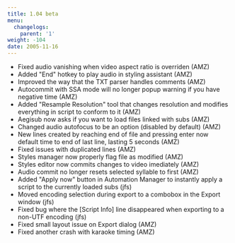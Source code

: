 ```yaml
---
title: 1.04 beta
menu:
  changelogs:
    parent: '1'
weight: -104
date: 2005-11-16
---
```


- Fixed audio vanishing when video aspect ratio is overriden (AMZ)
- Added "End" hotkey to play audio in styling assistant (AMZ)
- Improved the way that the TXT parser handles comments (AMZ)
- Autocommit with SSA mode will no longer popup warning if you have negative time (AMZ)
- Added "Resample Resolution" tool that changes resolution and modifies everything in script to conform to it (AMZ)
- Aegisub now asks if you want to load files linked with subs (AMZ)
- Changed audio autofocus to be an option (disabled by default) (AMZ)
- New lines created by reaching end of file and pressing enter now default time to end of last line, lasting 5 seconds (AMZ)
- Fixed issues with duplicated lines (AMZ)
- Styles manager now properly flag file as modified (AMZ)
- Styles editor now commits changes to video imediately (AMZ)
- Audio commit no longer resets selected syllable to first (AMZ)
- Added "Apply now" button in Automation Manager to instantly apply a script to the currently loaded subs (jfs)
- Moved encoding selection during export to a combobox in the Export window (jfs)
- Fixed bug where the [Script Info] line disappeared when exporting to a non-UTF encoding (jfs)
- Fixed small layout issue on Export dialog (AMZ)
- Fixed another crash with karaoke timing (AMZ)
